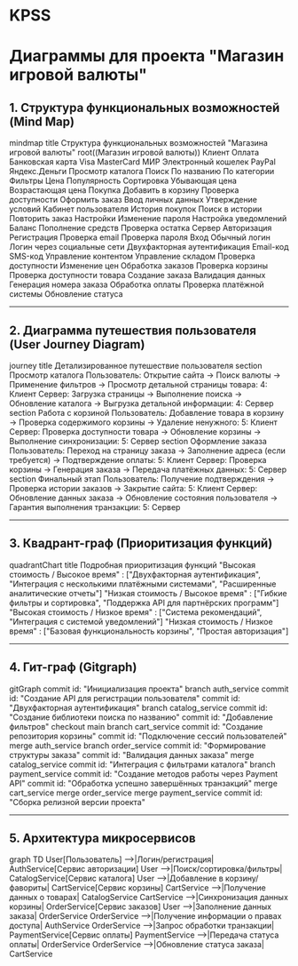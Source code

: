 # KPSS
# Диаграммы для проекта "Магазин игровой валюты"

## 1. Структура функциональных возможностей (Mind Map)

mindmap
  title Структура функциональных возможностей "Магазина игровой валюты"
  root((Магазин игровой валюты))
    Клиент
      Оплата
        Банковская карта
          Visa
          MasterCard
          МИР
        Электронный кошелек
          PayPal
          Яндекс.Деньги
      Просмотр каталога
        Поиск
          По названию
          По категории
        Фильтры
          Цена
          Популярность
        Сортировка
          Убывающая цена
          Возрастающая цена
      Покупка
        Добавить в корзину
          Проверка доступности
        Оформить заказ
          Ввод личных данных
          Утверждение условий
      Кабинет пользователя
        История покупок
          Поиск в истории
          Повторить заказ
        Настройки
          Изменение пароля
          Настройка уведомлений
        Баланс
          Пополнение средств
          Проверка остатка
    Сервер
      Авторизация
        Регистрация
          Проверка email
          Проверка пароля
        Вход
          Обычный логин
          Логин через социальные сети
        Двухфакторная аутентификация
          Email-код
          SMS-код
      Управление контентом
        Управление складом
          Проверка доступности
          Изменение цен
      Обработка заказов
        Проверка корзины
          Проверка доступности товара
        Создание заказа
          Валидация данных
          Генерация номера заказа
        Обработка оплаты
          Проверка платёжной системы
          Обновление статуса


---

## 2. Диаграмма путешествия пользователя (User Journey Diagram)

journey
    title Детализированное путешествие пользователя
    section Просмотр каталога
      Пользователь: Открытие сайта -> Поиск валюты -> Применение фильтров -> Просмотр детальной страницы товара: 4: Клиент
      Сервер: Загрузка страницы -> Выполнение поиска -> Обновление каталога -> Выгрузка детальной информации: 4: Сервер
    section Работа с корзиной
      Пользователь: Добавление товара в корзину -> Проверка содержимого корзины -> Удаление ненужного: 5: Клиент
      Сервер: Проверка доступности товара -> Обновление корзины -> Выполнение синхронизации: 5: Сервер
    section Оформление заказа
      Пользователь: Переход на страницу заказа -> Заполнение адреса (если требуется) -> Подтверждение оплаты: 5: Клиент
      Сервер: Проверка корзины -> Генерация заказа -> Передача платёжных данных: 5: Сервер
    section Финальный этап
      Пользователь: Получение подтверждения -> Проверка истории заказов -> Закрытие сайта: 5: Клиент
      Сервер: Обновление данных заказа -> Обновление состояния пользователя -> Гарантия выполнения транзакции: 5: Сервер


---

## 3. Квадрант-граф (Приоритизация функций)

quadrantChart
  title Подробная приоритизация функций
  "Высокая стоимость / Высокое время"  : ["Двухфакторная аутентификация", "Интеграция с несколькими платёжными системами", "Расширенные аналитические отчеты"]
  "Низкая стоимость / Высокое время"   : ["Гибкие фильтры и сортировка", "Поддержка API для партнёрских программ"]
  "Высокая стоимость / Низкое время"   : ["Система рекомендаций", "Интеграция с системой уведомлений"]
  "Низкая стоимость / Низкое время"    : ["Базовая функциональность корзины", "Простая авторизация"]


---

## 4. Гит-граф (Gitgraph)

gitGraph
  commit id: "Инициализация проекта"
  branch auth_service
  commit id: "Создание API для регистрации пользователя"
  commit id: "Двухфакторная аутентификация"
  branch catalog_service
  commit id: "Создание библиотеки поиска по названию"
  commit id: "Добавление фильтров"
  checkout main
  branch cart_service
  commit id: "Создание репозитория корзины"
  commit id: "Подключение сессий пользователей"
  merge auth_service
  branch order_service
  commit id: "Формирование структуры заказа"
  commit id: "Валидация данных заказа"
  merge catalog_service
  commit id: "Интеграция с фильтрами каталога"
  branch payment_service
  commit id: "Создание методов работы через Payment API"
  commit id: "Обработка успешно завершённых транзакций"
  merge cart_service
  merge order_service
  merge payment_service
  commit id: "Сборка релизной версии проекта"


---

## 5. Архитектура микросервисов

graph TD
    User[Пользователь] -->|Логин/регистрация| AuthService[Сервис авторизации]
    User -->|Поиск/сортировка/фильтры| CatalogService[Сервис каталога]
    User -->|Добавление в корзину/фавориты| CartService[Сервис корзины]
    CartService -->|Получение данных о товарах| CatalogService
    CartService -->|Синхронизация данных корзины| OrderService[Сервис заказов]
    User -->|Заполнение данных заказа| OrderService
    OrderService -->|Получение информации о правах доступа| AuthService
    OrderService -->|Запрос обработки транзакции| PaymentService[Сервис оплаты]
    PaymentService -->|Передача статуса оплаты| OrderService
    OrderService -->|Обновление статуса заказа| CartService
